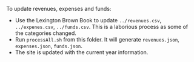 To update revenues, expenses and funds:
* Use the Lexington Brown Book to update `../revenues.csv`, `../expenes.csv`, `../funds.csv`. This is a laborious process as some of the categories changed.
* Run `processAll.sh` from this folder. It will generate `revenues.json`, `expenses.json`, `funds.json`.
* The site is updated with the current year information.
